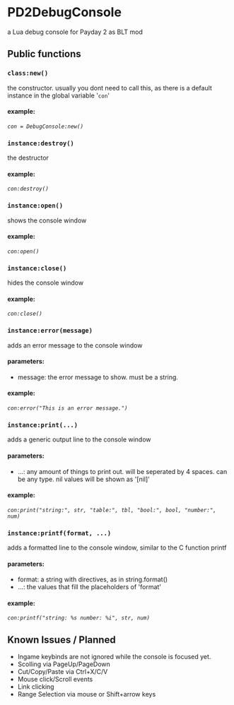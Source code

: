 # PD2DebugConsole
a Lua debug console for Payday 2 as BLT mod
## Public functions
### `class:new()`
the constructor. usually you dont need to call this, as there is a default instance in the global variable '`con`'
#### example:
*`con = DebugConsole:new()`*
### `instance:destroy()`
the destructor
#### example:
*`con:destroy()`*
### `instance:open()`
shows the console window
#### example:
*`con:open()`*
### `instance:close()`
hides the console window
#### example:
*`con:close()`*
### `instance:error(message)`
adds an error message to the console window
#### parameters:
- message: the error message to show. must be a string.
#### example:
*`con:error("This is an error message.")`*
### `instance:print(...)`
adds a generic output line to the console window
#### parameters:
- ...: any amount of things to print out. will be seperated by 4 spaces. can be any type. nil values will be shown as '[nil]'
#### example:
*`con:print("string:", str, "table:", tbl, "bool:", bool, "number:", num)`*
### `instance:printf(format, ...)`
adds a formatted line to the console window, similar to the C function printf
#### parameters:
- format: a string with directives, as in string.format()
- ...: the values that fill the placeholders of 'format'
#### example:
*`con:printf("string: %s number: %i", str, num)`*
## Known Issues / Planned
- Ingame keybinds are not ignored while the console is focused yet.
- Scolling via PageUp/PageDown
- Cut/Copy/Paste via Ctrl+X/C/V
- Mouse click/Scroll events
- Link clicking
- Range Selection via mouse or Shift+arrow keys
